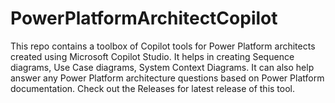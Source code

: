 # PowerPlatformArchitectCopilot
This repo contains a toolbox of Copilot tools for Power Platform architects created using Microsoft Copilot Studio.
 It helps in creating Sequence diagrams, Use Case diagrams, System Context Diagrams. It can also help answer any Power Platform architecture questions based on Power Platform documentation.
Check out the Releases for latest release of this tool.
